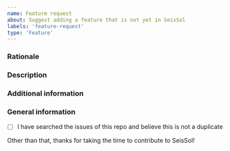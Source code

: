 ```yaml
---
name: Feature request
about: Suggest adding a feature that is not yet in SeisSol  
labels: 'feature-request'
type: 'Feature'
---
```

<!-- markdownlint-disable MD041 -->

<!--*Please add a concise summary of your suggestion here.*-->

### Rationale

<!--*Is your feature request related to a problem? Please describe it!*-->

### Description

<!--*Describe the solution you'd like and the alternatives you have considered.*-->

### Additional information

<!--*Add any other context about the feature request here.*-->

### General information

- [ ] I have searched the issues of this repo and believe this is not a duplicate

Other than that, thanks for taking the time to contribute to SeisSol!
